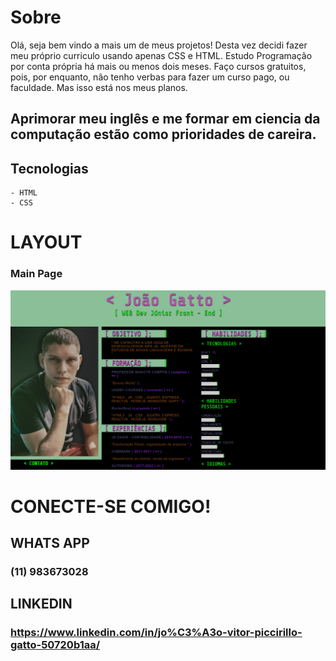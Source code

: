 # Sobre

Olá, seja bem vindo a mais um de meus projetos!
Desta vez decidi fazer meu próprio curriculo usando apenas CSS e HTML. Estudo Programação por conta própria há mais ou menos dois meses. 
Faço cursos gratuitos, pois, por enquanto, não tenho verbas para fazer um curso pago, ou faculdade. Mas isso está nos meus planos. 
  ## Aprimorar meu inglês e me formar em ciencia da computação estão como prioridades de careira.


## Tecnologias
    - HTML
    - CSS
 
# LAYOUT

### Main Page
![resume home](./my-resume.png)

# CONECTE-SE COMIGO!
  ## WHATS APP
   ### (11) 983673028
   
  ## LINKEDIN
  ### https://www.linkedin.com/in/jo%C3%A3o-vitor-piccirillo-gatto-50720b1aa/
  
  
